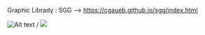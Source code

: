 Graphic Librady : SGG --> https://cgaueb.github.io/sgg/index.html

![Alt text](sbg-gif.gif) / ![](sbg-gif.gif)